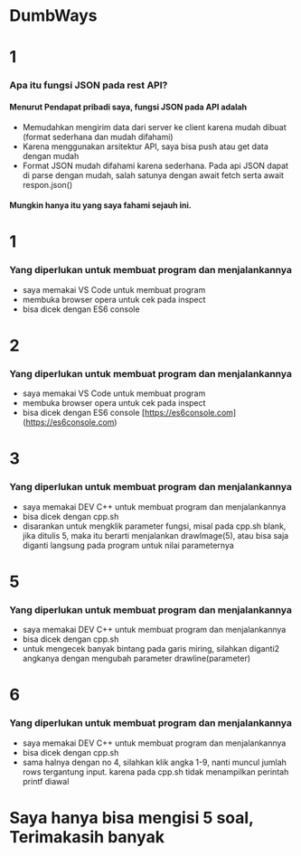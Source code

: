 # DumbWays

# 1
### Apa itu fungsi JSON pada rest API?
#### Menurut Pendapat pribadi saya, fungsi JSON pada API adalah
* Memudahkan mengirim data dari server ke client karena mudah dibuat (format sederhana dan mudah difahami)
* Karena menggunakan arsitektur API, saya bisa push atau get data dengan mudah
* Format JSON mudah difahami karena sederhana. Pada api JSON dapat di parse dengan mudah, salah satunya dengan await fetch serta await respon.json()
#### Mungkin hanya itu yang saya fahami sejauh ini.

# 1
### Yang diperlukan untuk membuat program dan menjalankannya
* saya memakai VS Code untuk membuat program
* membuka browser opera untuk cek pada inspect
* bisa dicek dengan ES6 console


# 2
### Yang diperlukan untuk membuat program dan menjalankannya
* saya memakai VS Code untuk membuat program
* membuka browser opera untuk cek pada inspect
* bisa dicek dengan ES6 console [https://es6console.com] (https://es6console.com)


# 3
### Yang diperlukan untuk membuat program dan menjalankannya
* saya memakai DEV C++ untuk membuat program dan menjalankannya
* bisa dicek dengan cpp.sh
* disarankan untuk mengklik parameter fungsi, misal pada cpp.sh blank, jika ditulis 5, maka itu berarti menjalankan drawImage(5), atau bisa saja diganti langsung pada program untuk nilai parameternya


# 5
### Yang diperlukan untuk membuat program dan menjalankannya
* saya memakai DEV C++ untuk membuat program dan menjalankannya
* bisa dicek dengan cpp.sh
* untuk mengecek banyak bintang pada garis miring, silahkan diganti2 angkanya dengan mengubah parameter drawline(parameter)


# 6
### Yang diperlukan untuk membuat program dan menjalankannya
* saya memakai DEV C++ untuk membuat program dan menjalankannya
* bisa dicek dengan cpp.sh
* sama halnya dengan no 4, silahkan klik angka 1-9, nanti muncul jumlah rows tergantung input. karena pada cpp.sh tidak menampilkan perintah printf diawal

# Saya hanya bisa mengisi 5 soal, Terimakasih banyak
